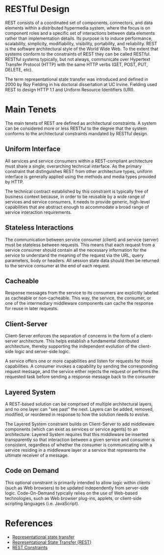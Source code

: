 # RESTful Design

REST consists of a coordinated set of components, connectors, and data elements within a distributed hypermedia system, where the focus is on component roles and a specific set of interactions between data elements rather than implementation details. Its purpose is to induce performance, scalability, simplicity, modifiability, visibility, portability, and reliability. REST is the software architectural style of the World Wide Web.  To the extent that systems conform to the constraints of REST they can be called RESTful. RESTful systems typically, but not always, communicate over Hypertext Transfer Protocol (HTTP) with the same HTTP verbs (GET, POST, PUT, DELETE, etc).

The term representational state transfer was introduced and defined in 2000 by Roy Fielding in his doctoral dissertation at UC Irvine.  Fielding used REST to design HTTP 1.1 and Uniform Resource Identifiers (URI).
# Main Tenets
The main tenets of REST are defined as architectural constraints.  A system can be considered more or less RESTful to the degree that the system conforms to the architectural constraints mandated by RESTful design.

## Uniform Interface
All services and service consumers within a REST-compliant architecture must share a single, overarching technical interface. As the primary constraint that distinguishes REST from other architecture types, uniform interface is generally applied using the methods and media types provided by HTTP.

The technical contract established by this constraint is typically free of business context because, in order to be reusable by a wide range of services and service consumers, it needs to provide generic, high-level capabilities that are abstract enough to accommodate a broad range of service interaction requirements.
## Stateless Interactions
The communication between service consumer (client) and service (server) must be stateless between requests. This means that each request from a service consumer should contain all the necessary information for the service to understand the meaning of the request via  the URL, query parameters, body or headers.  All session state data should then be returned to the service consumer at the end of each request.

## Cacheable
Response messages from the service to its consumers are explicitly labeled as cacheable or non-cacheable. This way, the service, the consumer, or one of the intermediary middleware components can cache the response for reuse in later requests.

## Client-Server
Client-Server enforces the separation of concerns in the form of a client-server architecture. This helps establish a fundamental distributed architecture, thereby supporting the independent evolution of the client-side logic and server-side logic.

A service offers one or more capabilities and listen for requests for those capabilities. 
A consumer invokes a capability by sending the corresponding request message, and the service either rejects the request or performs the requested task before sending a response message back to the consumer

## Layered System
A REST-based solution can be comprised of multiple architectural layers, and no one layer can "see past" the next. Layers can be added, removed, modified, or reordered in response to how the solution needs to evolve.

The Layered System constraint builds on Client-Server to add middleware components (which can exist as services or service agents) to an architecture. 
Layered System requires that this middleware be inserted transparently so that interaction between a given service and consumer is consistent, regardless of whether the consumer is communicating with a service residing in a middleware layer or a service that represents the ultimate receiver of a message.

## Code on Demand
This optional constraint is primarily intended to allow logic within clients (such as Web browsers) to be updated independently from server-side logic. Code-On-Demand typically relies on the use of Web-based technologies, such as Web browser plug-ins, applets, or client-side scripting languages (i.e. JavaScript).

# References
- [Representational state transfer](https://en.wikipedia.org/wiki/Representational_state_transfer)
- [Representational State Transfer (REST)](https://www.ics.uci.edu/~fielding/pubs/dissertation/rest_arch_style.htm)
- [REST Constraints](http://whatisrest.com/rest_constraints/index)
